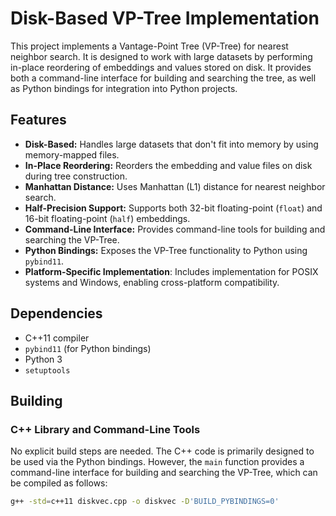 # Disk-Based VP-Tree Implementation

This project implements a Vantage-Point Tree (VP-Tree) for nearest neighbor search. It is designed to work with large datasets by performing in-place reordering of embeddings and values stored on disk.  It provides both a command-line interface for building and searching the tree, as well as Python bindings for integration into Python projects.

## Features

*   **Disk-Based:** Handles large datasets that don't fit into memory by using memory-mapped files.
*   **In-Place Reordering:**  Reorders the embedding and value files on disk during tree construction.
*   **Manhattan Distance:** Uses Manhattan (L1) distance for nearest neighbor search.
*   **Half-Precision Support:** Supports both 32-bit floating-point (`float`) and 16-bit floating-point (`half`) embeddings.
*   **Command-Line Interface:** Provides command-line tools for building and searching the VP-Tree.
*   **Python Bindings:** Exposes the VP-Tree functionality to Python using `pybind11`.
*   **Platform-Specific Implementation**: Includes implementation for POSIX systems and Windows, enabling cross-platform compatibility.

## Dependencies

*   C++11 compiler
*   `pybind11` (for Python bindings)
*   Python 3
*   `setuptools`

## Building

### C++ Library and Command-Line Tools

No explicit build steps are needed. The C++ code is primarily designed to be used via the Python bindings. However, the `main` function provides a command-line interface for building and searching the VP-Tree, which can be compiled as follows:

```bash
g++ -std=c++11 diskvec.cpp -o diskvec -D'BUILD_PYBINDINGS=0'
```
